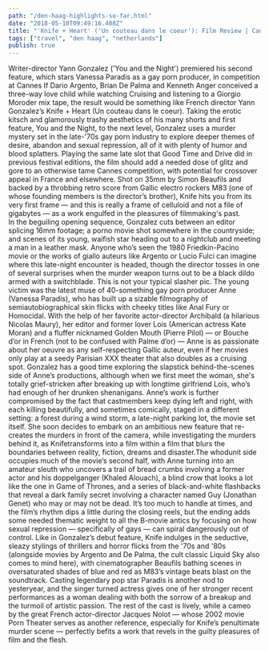```yaml
---
path: "/den-haag-highlights-so-far.html"
date: "2018-05-10T09:49:16.408Z" 
title: "'Knife + Heart' ('Un couteau dans le coeur'): Film Review | Cannes 2018"
tags: ["travel", "den haag", "netherlands"]
publish: true
---
```



 Writer-director Yann Gonzalez ('You and the Night') premiered his second feature, which stars Vanessa Paradis as a gay porn producer, in competition at Cannes
If Dario Argento, Brian De Palma and Kenneth Anger conceived a three-way love child while watching Cruising and listening to a Giorgio Moroder mix tape, the result would be something like French director Yann Gonzalez’s Knife + Heart (Un couteau dans le coeur).
Taking the erotic kitsch and glamorously trashy aesthetics of his many shorts and first feature, You and the Night, to the next level, Gonzalez uses a murder mystery set in the late-'70s gay porn industry to explore deeper themes of desire, abandon and sexual repression, all of it with plenty of humor and blood splatters. Playing the same late slot that Good Time and Drive did in previous festival editions, the film should add a needed dose of glitz and gore to an otherwise tame Cannes competition, with potential for crossover appeal in France and elsewhere.
Shot on 35mm by Simon Beaufils and backed by a throbbing retro score from Gallic electro rockers M83 (one of whose founding members is the director’s brother), Knife hits you from its very first frame — and this is really a frame of celluloid and not a file of gigabytes — as a work engulfed in the pleasures of filmmaking's past.   
In the beguiling opening sequence, Gonzalez cuts between an editor splicing 16mm footage; a porno movie shot somewhere in the countryside; and scenes of its young, waifish star heading out to a nightclub and meeting a man in a leather mask. Anyone who’s seen the 1980 Friedkin-Pacino movie or the works of giallo auteurs like Argento or Lucio Fulci can imagine where this late-night encounter is headed, though the director tosses in one of several surprises when the murder weapon turns out to be a black dildo armed with a switchblade. This is not your typical slasher pic.
The young victim was the latest muse of 40-something gay porn producer Anne (Vanessa Paradis), who has built up a sizable filmography of semiautobiographical skin flicks with cheeky titles like Anal Fury or Homocidal.  With the help of her favorite actor-director Archibald (a hilarious Nicolas Maury), her editor and former lover Lois (American actress Kate Moran) and a fluffer nicknamed Golden Mouth (Pierre Pilol) — or Bouche d’or in French (not to be confused with Palme d’or) —  Anne is as passionate about her oeuvre as any self-respecting Gallic auteur, even if her movies only play at a seedy Parisian XXX theater that also doubles as a cruising spot.
Gonzalez has a good time exploring the slapstick behind-the-scenes side of Anne’s productions, although when we first meet the woman, she's totally grief-stricken after breaking up with longtime girlfriend Lois, who’s had enough of her drunken shenanigans. Anne’s work is further compromised by the fact that castmembers keep dying left and right, with each killing beautifully, and sometimes comically, staged in a different setting: a forest during a wind storm, a late-night parking lot, the movie set itself. She soon decides to embark on an ambitious new feature that re-creates the murders in front of the camera, while investigating the murders behind it, as Knifetransforms into a film within a film that blurs the boundaries between reality, fiction, dreams and disaster.The whodunit side occupies much of the movie’s second half, with Anne turning into an amateur sleuth who uncovers a trail of bread crumbs involving a former actor and his doppelganger (Khaled Alouach), a blind crow that looks a lot like the one in Game of Thrones, and a series of black-and-white flashbacks that reveal a dark family secret involving a character named Guy (Jonathan Genet) who may or may not be dead. It’s too much to handle at times, and the film’s rhythm dips a little during the closing reels, but the ending adds some needed thematic weight to all the B-movie antics by focusing on how sexual repression — specifically of gays — can spiral dangerously out of control.
Like in Gonzalez’s debut feature, Knife indulges in the seductive, sleazy stylings of thrillers and horror flicks from the '70s and '80s (alongside movies by Argento and De Palma, the cult classic Liquid Sky also comes to mind here), with cinematographer Beaufils bathing scenes in oversaturated shades of blue and red as M83’s vintage beats blast on the soundtrack.
Casting legendary pop star Paradis is another nod to yesteryear, and the singer turned actress gives one of her stronger recent performances as a woman dealing with both the sorrow of a breakup and the turmoil of artistic passion. The rest of the cast is lively, while a cameo by the great French actor-director Jacques Nolot — whose 2002 movie Porn Theater serves as another reference, especially for Knife’s penultimate murder scene — perfectly befits a work that revels in the guilty pleasures of film and the flesh.
